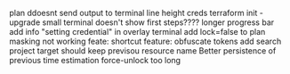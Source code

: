 plan ddoesnt send output to terminal
line height creds
terraform init -upgrade
small terminal doesn't show first steps????
longer progress bar
add info "setting credential" in overlay terminal
add lock=false to plan
masking not working
feate: shortcut
feature: obfuscate tokens
add search project
target should keep previsou resource name
Better persistence of previous time estimation
force-unlock too long
